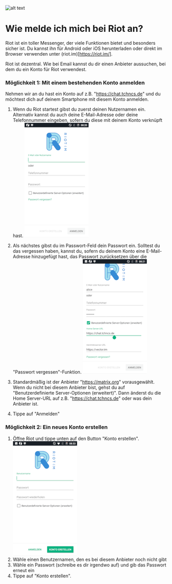 ![alt text](https://about.riot.im/images/home-communication.png)

# Wie melde ich mich bei Riot an?

Riot ist ein toller Messenger, der viele Funktionen bietet und besonders sicher ist. Du kannst ihn für Android oder iOS herunterladen oder direkt im Browser verwenden unter (riot.im)[https://riot.im/].

Riot ist dezentral. Wie bei Email kannst du dir einen Anbieter aussuchen, bei dem du ein Konto für Riot verwendest.


### Möglichkeit 1: Mit einem bestehenden Konto anmelden
Nehmen wir an du hast ein Konto auf z.B. "https://chat.tchncs.de" und du möchtest dich auf deinem Smartphone mit diesem Konto anmelden.

1. Wenn du Riot startest gibst du zuerst deinen Nutzernamen ein. Alternativ kannst du auch deine E-Mail-Adresse oder deine Telefonnummer eingeben, sofern du diese mit deinem Konto verknüpft hast. ![alt text](/assets/images/riottutorial1.png)
2. Als nächstes gibst du im Passwort-Feld dein Passwort ein. Solltest du das vergessen haben, kannst du, sofern du deinem Konto eine E-Mail-Adresse hinzugefügt hast, das Passwort zurücksetzen über die "Passwort vergessen"-Funktion. ![alt text](/assets/images/riottutorial2.png)
3. Standardmäßig ist der Anbieter "https://matrix.org" vorausgewählt. Wenn du nicht bei diesem Anbieter bist, gehst du auf "Benutzerdefinierte Server-Optionen (erweitert)". Dann änderst du die Home Server-URL auf z.B. "https://chat.tchncs.de" oder was dein Anbieter ist.

4. Tippe auf "Anmelden"

### Möglichkeit 2: Ein neues Konto erstellen

1. Öffne Riot und tippe unten auf den Button "Konto erstellen". ![alt text](/assets/images/riottutorial3.png)
2. Wähle einen Benutzernamen, den es bei diesem Anbieter noch nicht gibt
3. Wähle ein Passwort (schreibe es dir irgendwo auf) und gib das Passwort erneut ein
4. Tippe auf "Konto erstellen".
